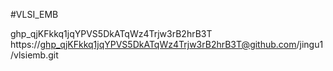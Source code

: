 #VLSI_EMB

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
https://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@github.com/jingu1/vlsiemb.git
